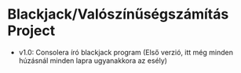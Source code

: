 # Blackjack/Valószínűségszámítás Project

* v1.0: Consolera író blackjack program (Első verzió, itt még minden húzásnál minden lapra ugyanakkora az esély)
